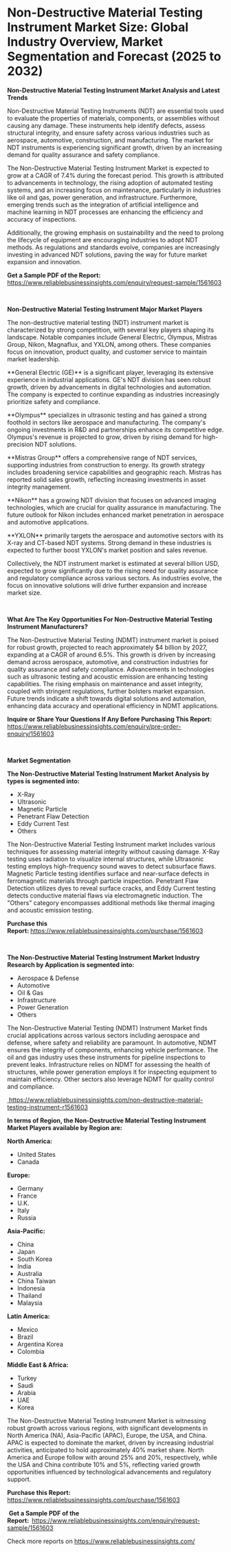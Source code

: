 <p><h1>Non-Destructive Material Testing Instrument Market Size: Global Industry Overview, Market Segmentation and Forecast (2025 to 2032)</h1></p><p><strong>Non-Destructive Material Testing Instrument Market Analysis and Latest Trends</strong></p>
<p><p>Non-Destructive Material Testing Instruments (NDT) are essential tools used to evaluate the properties of materials, components, or assemblies without causing any damage. These instruments help identify defects, assess structural integrity, and ensure safety across various industries such as aerospace, automotive, construction, and manufacturing. The market for NDT instruments is experiencing significant growth, driven by an increasing demand for quality assurance and safety compliance.</p><p>The Non-Destructive Material Testing Instrument Market is expected to grow at a CAGR of 7.4% during the forecast period. This growth is attributed to advancements in technology, the rising adoption of automated testing systems, and an increasing focus on maintenance, particularly in industries like oil and gas, power generation, and infrastructure. Furthermore, emerging trends such as the integration of artificial intelligence and machine learning in NDT processes are enhancing the efficiency and accuracy of inspections.</p><p>Additionally, the growing emphasis on sustainability and the need to prolong the lifecycle of equipment are encouraging industries to adopt NDT methods. As regulations and standards evolve, companies are increasingly investing in advanced NDT solutions, paving the way for future market expansion and innovation.</p></p>
<p><strong>Get a Sample PDF of the Report:&nbsp;</strong> <a href="https://www.reliablebusinessinsights.com/enquiry/request-sample/1561603?utm_campaign=2644&utm_medium=2&utm_source=Github&utm_content=ia&utm_term=25022025&utm_id=non-destructive-material-testing-instrument">https://www.reliablebusinessinsights.com/enquiry/request-sample/1561603</a></p>
<p>&nbsp;</p>
<p><strong>Non-Destructive Material Testing Instrument Major Market Players</strong></p>
<p><p>The non-destructive material testing (NDT) instrument market is characterized by strong competition, with several key players shaping its landscape. Notable companies include General Electric, Olympus, Mistras Group, Nikon, Magnaflux, and YXLON, among others. These companies focus on innovation, product quality, and customer service to maintain market leadership.</p><p>**General Electric (GE)** is a significant player, leveraging its extensive experience in industrial applications. GE's NDT division has seen robust growth, driven by advancements in digital technologies and automation. The company is expected to continue expanding as industries increasingly prioritize safety and compliance.</p><p>**Olympus** specializes in ultrasonic testing and has gained a strong foothold in sectors like aerospace and manufacturing. The company's ongoing investments in R&D and partnerships enhance its competitive edge. Olympus's revenue is projected to grow, driven by rising demand for high-precision NDT solutions.</p><p>**Mistras Group** offers a comprehensive range of NDT services, supporting industries from construction to energy. Its growth strategy includes broadening service capabilities and geographic reach. Mistras has reported solid sales growth, reflecting increasing investments in asset integrity management.</p><p>**Nikon** has a growing NDT division that focuses on advanced imaging technologies, which are crucial for quality assurance in manufacturing. The future outlook for Nikon includes enhanced market penetration in aerospace and automotive applications.</p><p>**YXLON** primarily targets the aerospace and automotive sectors with its X-ray and CT-based NDT systems. Strong demand in these industries is expected to further boost YXLON's market position and sales revenue.</p><p>Collectively, the NDT instrument market is estimated at several billion USD, expected to grow significantly due to the rising need for quality assurance and regulatory compliance across various sectors. As industries evolve, the focus on innovative solutions will drive further expansion and increase market size.</p></p>
<p>&nbsp;</p>
<p><strong>What Are The Key Opportunities For Non-Destructive Material Testing Instrument Manufacturers?</strong></p>
<p><p>The Non-Destructive Material Testing (NDMT) instrument market is poised for robust growth, projected to reach approximately $4 billion by 2027, expanding at a CAGR of around 6.5%. This growth is driven by increasing demand across aerospace, automotive, and construction industries for quality assurance and safety compliance. Advancements in technologies such as ultrasonic testing and acoustic emission are enhancing testing capabilities. The rising emphasis on maintenance and asset integrity, coupled with stringent regulations, further bolsters market expansion. Future trends indicate a shift towards digital solutions and automation, enhancing data accuracy and operational efficiency in NDMT applications.</p></p>
<p><strong>Inquire or Share Your Questions If Any Before Purchasing This Report:</strong> <a href="https://www.reliablebusinessinsights.com/enquiry/pre-order-enquiry/1561603?utm_campaign=2644&utm_medium=2&utm_source=Github&utm_content=ia&utm_term=25022025&utm_id=non-destructive-material-testing-instrument">https://www.reliablebusinessinsights.com/enquiry/pre-order-enquiry/1561603</a></p>
<p>&nbsp;</p>
<p><strong>Market Segmentation</strong></p>
<p><strong>The Non-Destructive Material Testing Instrument Market Analysis by types is segmented into:</strong></p>
<p><ul><li>X-Ray</li><li>Ultrasonic</li><li>Magnetic Particle</li><li>Penetrant Flaw Detection</li><li>Eddy Current Test</li><li>Others</li></ul></p>
<p><p>The Non-Destructive Material Testing Instrument market includes various techniques for assessing material integrity without causing damage. X-Ray testing uses radiation to visualize internal structures, while Ultrasonic testing employs high-frequency sound waves to detect subsurface flaws. Magnetic Particle testing identifies surface and near-surface defects in ferromagnetic materials through particle inspection. Penetrant Flaw Detection utilizes dyes to reveal surface cracks, and Eddy Current testing detects conductive material flaws via electromagnetic induction. The "Others" category encompasses additional methods like thermal imaging and acoustic emission testing.</p></p>
<p><strong>Purchase this Report:&nbsp;</strong><a href="https://www.reliablebusinessinsights.com/purchase/1561603?utm_campaign=2644&utm_medium=2&utm_source=Github&utm_content=ia&utm_term=25022025&utm_id=non-destructive-material-testing-instrument">https://www.reliablebusinessinsights.com/purchase/1561603</a></p>
<p>&nbsp;</p>
<p><strong>The Non-Destructive Material Testing Instrument Market Industry Research by Application is segmented into:</strong></p>
<p><ul><li>Aerospace & Defense</li><li>Automotive</li><li>Oil & Gas</li><li>Infrastructure</li><li>Power Generation</li><li>Others</li></ul></p>
<p><p>The Non-Destructive Material Testing (NDMT) Instrument Market finds crucial applications across various sectors including aerospace and defense, where safety and reliability are paramount. In automotive, NDMT ensures the integrity of components, enhancing vehicle performance. The oil and gas industry uses these instruments for pipeline inspections to prevent leaks. Infrastructure relies on NDMT for assessing the health of structures, while power generation employs it for inspecting equipment to maintain efficiency. Other sectors also leverage NDMT for quality control and compliance.</p></p>
<p><a href="https://www.reliablebusinessinsights.com/non-destructive-material-testing-instrument-r1561603?utm_campaign=2644&utm_medium=2&utm_source=Github&utm_content=ia&utm_term=25022025&utm_id=non-destructive-material-testing-instrument">&nbsp;https://www.reliablebusinessinsights.com/non-destructive-material-testing-instrument-r1561603</a></p>
<p><strong>In terms of Region, the Non-Destructive Material Testing Instrument Market Players available by Region are:</strong></p>
<p>
    <p> <strong> North America: </strong>
        <ul>
            <li>United States</li>
            <li>Canada</li>
        </ul>
        </p> 
    <p> <strong> Europe: </strong>
        <ul>
            <li>Germany</li>
            <li>France</li>
            <li>U.K.</li>
            <li>Italy</li>
            <li>Russia</li>
        </ul>
        </p> 
    <p> <strong> Asia-Pacific: </strong>
        <ul>
            <li>China</li>
            <li>Japan</li>
            <li>South Korea</li>
            <li>India</li>
            <li>Australia</li>
            <li>China Taiwan</li>
            <li>Indonesia</li>
            <li>Thailand</li>
            <li>Malaysia</li>
        </ul>
        </p> 
    <p> <strong> Latin America: </strong>
        <ul>
            <li>Mexico</li>
            <li>Brazil</li>
            <li>Argentina Korea</li>
            <li>Colombia</li>
        </ul>
        </p> 
    <p> <strong> Middle East & Africa: </strong>
        <ul>
            <li>Turkey</li>
            <li>Saudi</li>
            <li>Arabia</li>
            <li>UAE</li>
            <li>Korea</li>
        </ul>
    </p>
    </p>
<p><p>The Non-Destructive Material Testing Instrument Market is witnessing robust growth across various regions, with significant developments in North America (NA), Asia-Pacific (APAC), Europe, the USA, and China. APAC is expected to dominate the market, driven by increasing industrial activities, anticipated to hold approximately 40% market share. North America and Europe follow with around 25% and 20%, respectively, while the USA and China contribute 10% and 5%, reflecting varied growth opportunities influenced by technological advancements and regulatory support.</p></p>
<p><strong>Purchase this Report: </strong><a href="https://www.reliablebusinessinsights.com/purchase/1561603?utm_campaign=2644&utm_medium=2&utm_source=Github&utm_content=ia&utm_term=25022025&utm_id=non-destructive-material-testing-instrument">https://www.reliablebusinessinsights.com/purchase/1561603</a></p>
<p>&nbsp;<strong>Get a Sample PDF of the Report:&nbsp;&nbsp;</strong><a href="https://www.reliablebusinessinsights.com/enquiry/request-sample/1561603?utm_campaign=2644&utm_medium=2&utm_source=Github&utm_content=ia&utm_term=25022025&utm_id=non-destructive-material-testing-instrument">https://www.reliablebusinessinsights.com/enquiry/request-sample/1561603</a></p>
<p><strong></strong></p>
<p>Check more reports on <a href="https://www.reliablebusinessinsights.com/?utm_campaign=2644&utm_medium=2&utm_source=Github&utm_content=ia&utm_term=25022025&utm_id=non-destructive-material-testing-instrument">https://www.reliablebusinessinsights.com/</a></p>